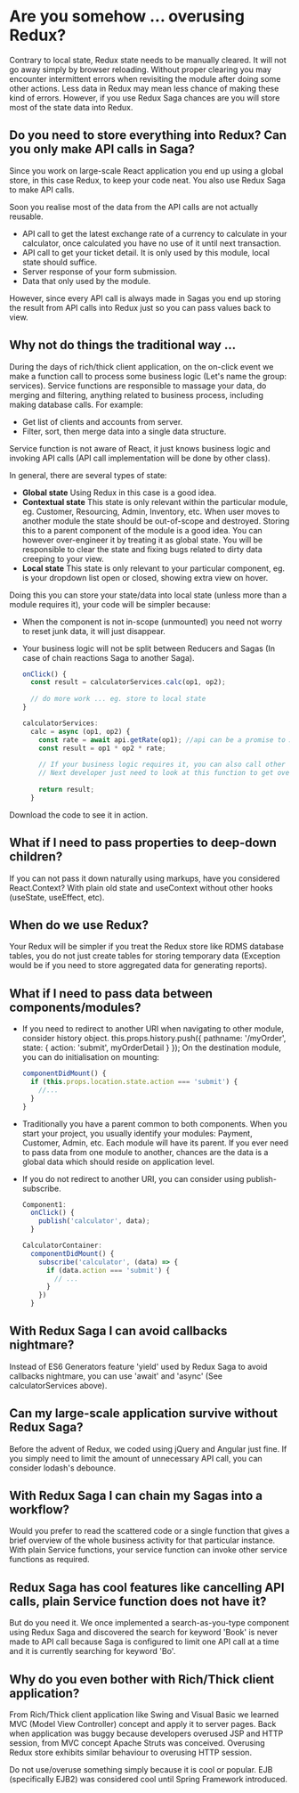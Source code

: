 # Are you somehow ... overusing Redux?
Contrary to local state, Redux state needs to be manually cleared. It will not go away simply by browser reloading.
Without proper clearing you may encounter intermittent errors when revisiting the module after doing some other actions.
Less data in Redux may mean less chance of making these kind of errors.
However, if you use Redux Saga chances are you will store most of the state data into Redux.


## Do you need to store everything into Redux? Can you only make API calls in Saga?
Since you work on large-scale React application you end up using a global store, in this case Redux, to keep your code neat.
You also use Redux Saga to make API calls.

Soon you realise most of the data from the API calls are not actually reusable.
* API call to get the latest exchange rate of a currency to calculate in your calculator, once calculated you have no use of it until next transaction.
* API call to get your ticket detail. It is only used by this module, local state should suffice.
* Server response of your form submission.
* Data that only used by the module.
 
However, since every API call is always made in Sagas you end up storing the result from API calls into Redux just so you can pass values back to view.


## Why not do things the traditional way ...
During the days of rich/thick client application, on the on-click event we make a function call to process some business logic (Let's name the group: services). Service functions are responsible to massage your data, do merging and filtering, anything related to business process, including making database calls.
For example:
* Get list of clients and accounts from server.
* Filter, sort, then merge data into a single data structure.

Service function is not aware of React, it just knows business logic and invoking API calls (API call implementation will be done by other class).

In general, there are several types of state: 
* **Global state** Using Redux in this case is a good idea.
* **Contextual state** This state is only relevant within the particular module, eg. Customer, Resourcing, Admin, Inventory, etc. When user moves to another module the state should be out-of-scope and destroyed. Storing this to a parent component of the module is a good idea. You can however over-engineer it by treating it as global state. You will be responsible to clear the state and fixing bugs related to dirty data creeping to your view. 
* **Local state** This state is only relevant to your particular component, eg. is your dropdown list open or closed, showing extra view on hover.

Doing this you can store your state/data into local state (unless more than a module requires it), your code will be simpler because:
* When the component is not in-scope (unmounted) you need not worry to reset junk data, it will just disappear.
* Your business logic will not be split between Reducers and Sagas (In case of chain reactions Saga to another Saga).

	```javascript
	onClick() {
	  const result = calculatorServices.calc(op1, op2);
	  
	  // do more work ... eg. store to local state
	}

	calculatorServices:
	  calc = async (op1, op2) {
	    const rate = await api.getRate(op1); //api can be a promise to Ajax call/s
	    const result = op1 * op2 * rate;
	    
	    // If your business logic requires it, you can also call other service functions, eg. to get discount.
	    // Next developer just need to look at this function to get overall picture of business process
	    
	    return result;
	  }

Download the code to see it in action.


## What if I need to pass properties to deep-down children?
If you can not pass it down naturally using markups, have you considered React.Context?
With plain old state and useContext without other hooks (useState, useEffect, etc).


## When do we use Redux?
Your Redux will be simpler if you treat the Redux store like RDMS database tables, you do not just create tables for storing temporary data (Exception would be if you need to store aggregated data for generating reports).


## What if I need to pass data between components/modules?
* If you need to redirect to another URI when navigating to other module, consider history object. 
  this.props.history.push({ pathname: '/myOrder', state: { action: 'submit', myOrderDetail } });
  On the destination module, you can do initialisation on mounting:
  
  	```javascript
  	componentDidMount() {
  	  if (this.props.location.state.action === 'submit') {
  	    //...
  	  }
  	}
  	
* Traditionally you have a parent common to both components. When you start your project, you usually identify your modules: Payment, Customer, Admin, etc. Each module will have its parent. If you ever need to pass data from one module to another, chances are the data is a global data which should reside on application level.
* If you do not redirect to another URI, you can consider using publish-subscribe.

  ```javascript
  Component1:
    onClick() {
      publish('calculator', data);
    }
  
  CalculatorContainer:
    componentDidMount() {
      subscribe('calculator', (data) => {
        if (data.action === 'submit') {
          // ...
        }
      })
    }
  
## With Redux Saga I can avoid callbacks nightmare?
Instead of ES6 Generators feature 'yield' used by Redux Saga to avoid callbacks nightmare, you can use 'await' and 'async' (See calculatorServices above).  


## Can my large-scale application survive without Redux Saga?
Before the advent of Redux, we coded using jQuery and Angular just fine.
If you simply need to limit the amount of unnecessary API call, you can consider lodash's debounce. 


## With Redux Saga I can chain my Sagas into a workflow?
Would you prefer to read the scattered code or a single function that gives a brief overview of the whole business activity for that particular instance.
With plain Service functions, your service function can invoke other service functions as required.


## Redux Saga has cool features like cancelling API calls, plain Service function does not have it?
But do you need it. We once implemented a search-as-you-type component using Redux Saga and discovered the search for keyword 'Book' is never made to API call because Saga is configured to limit one API call at a time and it is currently searching for keyword 'Bo'.  


## Why do you even bother with Rich/Thick client application?
From Rich/Thick client application like Swing and Visual Basic we learned MVC (Model View Controller) concept and apply it to server pages.
Back when application was buggy because developers overused JSP and HTTP session, from MVC concept Apache Struts was conceived.
Overusing Redux store exhibits similar behaviour to overusing HTTP session.

Do not use/overuse something simply because it is cool or popular.
EJB (specifically EJB2) was considered cool until Spring Framework introduced.
